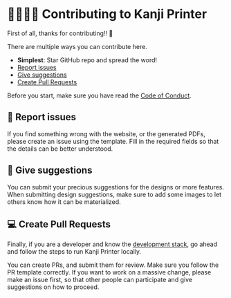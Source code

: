 # 👯‍♀️👯‍♂️ Contributing to Kanji Printer

First of all, thanks for contributing!! 🎉

There are multiple ways you can contribute here.

-   **Simplest**: Star GitHub repo and spread the word!
-   [Report issues](#-report-issues)
-   [Give suggestions](#-give-suggestions)
-   [Create Pull Requests](#-create-pull-requests)

Before you start, make sure you have read the [Code of Conduct](CODE_OF_CONDUCT.md).

## 🐞 Report issues

If you find something wrong with the website, or the generated PDFs, please create an issue using the template. Fill in the required fields so that the details can be better understood.

## 👻 Give suggestions

You can submit your precious suggestions for the designs or more features.
When submitting design suggestions, make sure to add some images to let others know how it can be materialized. 

## 💻 Create Pull Requests

Finally, if you are a developer and know the [development stack](https://github.com/aruke/kanji-printer#-built-with), go ahead and follow the steps to run Kanji Printer locally.

You can create PRs, and submit them for review. Make sure you follow the PR template correctly.
If you want to work on a massive change, please make an issue first, so that other people can participate and give suggestions on how to proceed. 
